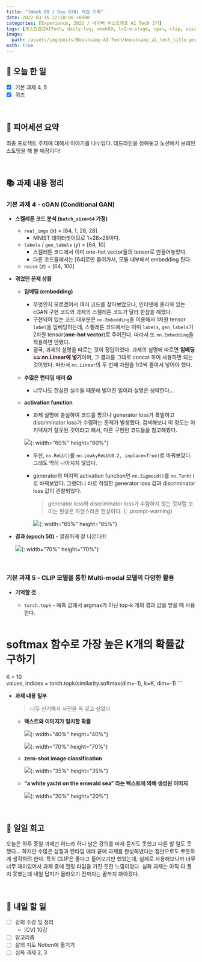 ```yaml
---
title: "[Week 09 / Day 038] 학습 기록"
date: 2022-03-16 22:50:00 +0900
categories: [Experience, 2022 / 네이버 부스트캠프 AI Tech 3기]
tags: [부스트캠프AITech, daily-log, week09, lv2-u-stage, cgan, clip, assignment]     # TAG names should always be lowercase
image: 
  path: /assets/img/posts/Boostcamp-AI-Tech/boostcamp_ai_tech_title.png
math: true
---
```

## **📝 오늘 한 일**
- [x]  기본 과제 4, 5
- [x]  퀴즈

<br>

## **👥 피어세션 요약**
최종 프로젝트 주제에 대해서 이야기를 나누었다. 데드라인을 정해놓고 노션에서 브레인스토밍을 해 볼 예정이다!

<br>

## **📚 과제 내용 정리**
### **기본 과제 4** -  cGAN (Conditional GAN)
- **스켈레톤 코드 분석 (`batch_size=64` 가정)**
    - `real_imgs` ($x$) = [64, 1, 28, 28]
        - MNIST 데이터셋이므로 1×28×28이다.
    - `labels` / `gen_labels` ($y$) = [64, 10]
        - 스켈레톤 코드에서 이미 one-hot vector들의 tensor로 만들어놓았다.
        - 다른 코드들에서는 [64]로만 들어가서, 모듈 내부에서 embedding 된다.
    - `noise` ($z$) = [64, 100]
- **겪었던 문제 상황**
    - **임베딩 (embedding)**
        - 무엇인지 모르겠어서 여러 코드를 찾아보았으나, 인터넷에 올라와 있는 cGAN 구현 코드와 과제의 스켈레톤 코드가 달라 한참을 헤맸다.
        - 구현되어 있는 코드 대부분은 `nn.Embedding`을 이용해서 1차원 tensor `label`을 임베딩하는데, 스켈레톤 코드에서는 이미 `labels`, `gen_labels`가 2차원 tensor(**one-hot vector**)로 주어진다. 따라서 또 `nn.Embedding`을 적용하면 안됐다.
        - 결국, 과제의 설명을 따르는 것이 정답이었다. 과제의 설명에 따르면 <span style="background-color: Lavenderblush">**임베딩 == nn.Linear에 넣기**</span>이며, 그 결과를 그대로 concat 하여 사용하면 되는 것이었다. 따라서 `nn.Linear`의 두 번째 차원을 1/2씩 줄여서 넣어야 했다.
    - **수많은 런타임 에러 😱**
        - 너무나도 한심한 실수들 때문에 벌어진 일이라 설명은 생략한다...
    - **activation function**
        - 과제 설명에 충실하여 코드를 짰으나 generator loss가 폭발하고 discriminator loss가 수렴하는 문제가 발생했다. 검색해보니 이 정도는 아키텍처가 잘못된 것이라고 해서, 다른 구현된 코드들을 참고해봤다.
            
        ![](/assets/img/posts/Boostcamp-AI-Tech/Daily-Log/week09/d038-1.png){: width="60%" height="60%"}
            
        - 우선, `nn.ReLU()`를 `nn.LeakyReLU(0.2, inplace=True)`로 바꿔보았다. 그래도 딱히 나아지지 않았다.

        - generator의 마지막 activation function인 `nn.Sigmoid()`를  `nn.Tanh()`로 바꿔보았다. 그랬더니 바로 적절한 generator loss 값과 discriminator loss 값이 관찰되었다.
            
            > generator loss와 discriminator loss가 수렴하지 않는 것처럼 보이는 현상은 자연스러운 현상이다.
            {: .prompt-warning}
            
            ![](/assets/img/posts/Boostcamp-AI-Tech/Daily-Log/week09/d038-2.png){: width="65%" height="65%"}
            
- **결과 (epoch 50)** - 깔끔하게 잘 나온다!!!
    
    ![](/assets/img/posts/Boostcamp-AI-Tech/Daily-Log/week09/d038-3.png){: width="70%" height="70%"}

<br>

### **기본 과제 5** - CLIP 모델을 통한 Multi-modal 모델의 다양한 활용
- **기억할 것**
    - `torch.topk` - 예측 값에서 argmax가 아닌 top-k 개의 결과 값을 얻을 때 사용한다.
        
        ```python
# softmax 함수로 가장 높은 K개의 확률값 구하기
K = 10    
values, indices = torch.topk(similarity.softmax(dim=-1), k=K, dim=-1)
        ```
        
- **과제 내용 일부** 
  
    > 너무 신기해서 사진을 꼭 넣고 싶었다

    - **텍스트와 이미지가 일치할 확률**
        
        ![](/assets/img/posts/Boostcamp-AI-Tech/Daily-Log/week09/d038-4.png){: width="40%" height="40%"}
        
        ![](/assets/img/posts/Boostcamp-AI-Tech/Daily-Log/week09/d038-5.png){: width="70%" height="70%"}
        
    - **zero-shot image classification**
        
        ![](/assets/img/posts/Boostcamp-AI-Tech/Daily-Log/week09/d038-6.png){: width="35%" height="35%"}
        
    - **“a white yacht on the emerald sea” 라는 텍스트에 의해 생성된 이미지**
        
        ![](/assets/img/posts/Boostcamp-AI-Tech/Daily-Log/week09/d038-7.png){: width="20%" height="20%"}

<br>

## **🐾 일일 회고**
오늘은 하루 종일 과제만 하느라 하나 남은 강의를 마저 듣지도 못했고 다른 할 일도 못했다... 하지만 수많은 삽질과 런타임 에러 끝에 과제를 완성해냈다는 점만으로도 뿌듯하게 생각하려 한다. 특히 CLIP은 좋다고 들어보기만 했었는데, 실제로 사용해보니까 너무 너무 재미있어서 과제 중에 힐링 타임을 가진 듯한 느낌이었다. 심화 과제는 아직 다 풀지 못했는데 내일 답지가 올라오기 전까지는 끝까지 봐야겠다.

<br>

## **🚀 내일 할 일**
- [ ]  강의 수강 및 정리
    - [CV] 10강
- [ ]  알고리즘
- [ ]  삶의 지도 Notion에 옮기기
- [ ]  심화 과제 2, 3